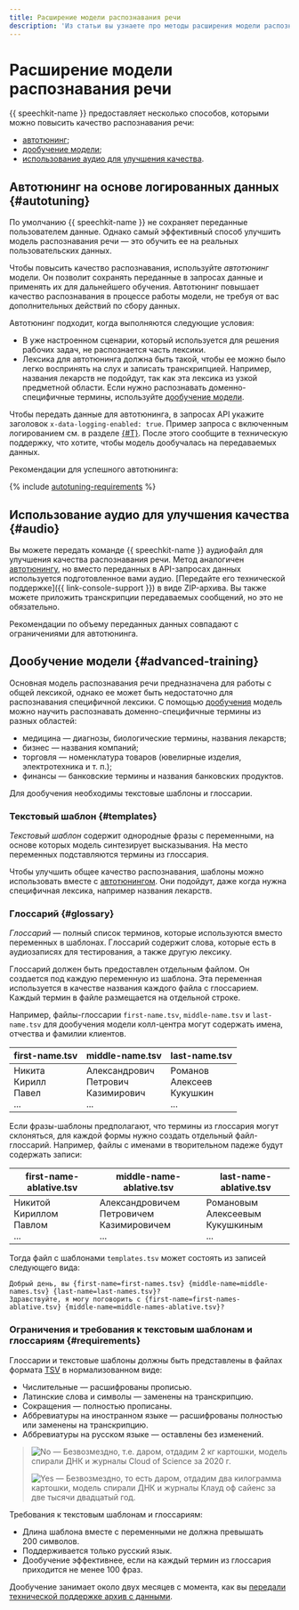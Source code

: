```yaml
---
title: Расширение модели распознавания речи
description: 'Из статьи вы узнаете про методы расширения модели распознавания речи: автотюнинг, дообучение модели, использование аудио для улучшения качества.'
---
```


# Расширение модели распознавания речи

{{ speechkit-name }} предоставляет несколько способов, которыми можно повысить качество распознавания речи:

* [автотюнинг](#autotuning);
* [дообучение модели](#advanced-training);
* [использование аудио для улучшения качества](#audio).


## Автотюнинг на основе логированных данных {#autotuning}

По умолчанию {{ speechkit-name }} не сохраняет переданные пользователем данные. Однако самый эффективный способ улучшить модель распознавания речи — это обучить ее на реальных пользовательских данных.

Чтобы повысить качество распознавания, используйте _автотюнинг_ модели. Он позволит сохранять переданные в запросах данные и применять их для дальнейшего обучения. Автотюнинг повышает качество распознавания в процессе работы модели, не требуя от вас дополнительных действий по сбору данных.

Автотюнинг подходит, когда выполняются следующие условия:

* В уже настроенном сценарии, который используется для решения рабочих задач, не распознается часть лексики.
* Лексика для автотюнинга должна быть такой, чтобы ее можно было легко воспринять на слух и записать транскрипцией. Например, названия лекарств не подойдут, так как эта лексика из узкой предметной области. Если нужно распознавать доменно-специфичные термины, используйте [дообучение модели](#advanced-training).

Чтобы передать данные для автотюнинга, в запросах API укажите заголовок `x-data-logging-enabled: true`. Пример запроса с включенным логированием см. в разделе [{#T}](../concepts/support-headers.md). После этого сообщите в техническую поддержку, что хотите, чтобы  модель дообучалась на передаваемых данных.

Рекомендации для успешного автотюнинга:

{% include [autotuning-requirements](../../_includes/speechkit/autotuning-requirements.md) %}

## Использование аудио для улучшения качества {#audio}

Вы можете передать команде {{ speechkit-name }} аудиофайл для улучшения качества распознавания речи. Метод аналогичен [автотюнингу](#autotuning), но вместо переданных в API-запросах данных используется подготовленное вами аудио. [Передайте его технической поддержке]({{ link-console-support }}) в виде ZIP-архива. Вы также можете приложить транскрипции передаваемых сообщений, но это не обязательно.

Рекомендации по объему переданных данных совпадают с ограничениями для автотюнинга.

## Дообучение модели {#advanced-training}

Основная модель распознавания речи предназначена для работы с общей лексикой, однако ее может быть недостаточно для распознавания специфичной лексики. С помощью [дообучения](../../glossary/ml-models.md#fine-tuning) модель можно научить распознавать доменно-специфичные термины из разных областей:

* медицина — диагнозы, биологические термины, названия лекарств;
* бизнес — названия компаний;
* торговля — номенклатура товаров (ювелирные изделия, электротехника и т. п.);
* финансы — банковские термины и названия банковских продуктов.

Для дообучения необходимы текстовые шаблоны и глоссарии.

### Текстовый шаблон {#templates}

_Текстовый шаблон_ содержит однородные фразы с переменными, на основе которых модель синтезирует высказывания. На место переменных подставляются термины из глоссария.

Чтобы улучшить общее качество распознавания, шаблоны можно использовать вместе с [автотюнингом](#autotuning). Они подойдут, даже когда нужна специфичная лексика, например названия лекарств.

### Глоссарий {#glossary}

_Глоссарий_ — полный список терминов, которые используются вместо переменных в шаблонах. Глоссарий содержит слова, которые есть в аудиозаписях для тестирования, а также другую лексику.

Глоссарий должен быть предоставлен отдельным файлом. Он создается под каждую переменную из шаблона. Эта переменная используется в качестве названия каждого файла с глоссарием. Каждый термин в файле размещается на отдельной строке.

Например, файлы-глоссарии `first-name.tsv`, `middle-name.tsv` и `last-name.tsv` для дообучения модели колл-центра могут содержать имена, отчества и фамилии клиентов.

| first-name.tsv | middle-name.tsv | last-name.tsv |
|---|---|---|
|  Никита<br>Кирилл<br>Павел<br>... <br> |  Александрович<br>Петрович<br>Казимирович<br>... <br> | Романов<br>Алексеев<br>Кукушкин<br>... <br> |

Если фразы-шаблоны предполагают, что термины из глоссария могут склоняться, для каждой формы нужно создать отдельный файл-глоссарий. Например, файлы с именами в творительном падеже будут содержать записи:

| first-name-ablative.tsv | middle-name-ablative.tsv | last-name-ablative.tsv |
|---|---|---|
|  Никитой<br>Кириллом<br>Павлом<br>... <br> |  Александровичем<br>Петровичем<br>Казимировичем<br>... <br> | Романовым<br>Алексеевым<br>Кукушкиным<br>... <br> |

Тогда файл с шаблонами `templates.tsv` может состоять из записей следующего вида:

```text
Добрый день, вы {first-name=first-names.tsv} {middle-name=middle-names.tsv} {last-name=last-names.tsv}?
Здравствуйте, я могу поговорить с {first-name=first-names-ablative.tsv} {middle-name=middle-names-ablative.tsv}?
```

### Ограничения и требования к текстовым шаблонам и глоссариям {#requirements}

Глоссарии и текстовые шаблоны должны быть представлены в файлах формата [TSV](https://ru.wikipedia.org/wiki/TSV) в нормализованном виде:

* Числительные — расшифрованы прописью.
* Латинские слова и символы — заменены на транскрипцию.
* Сокращения — полностью прописаны.
* Аббревиатуры на иностранном языке — расшифрованы полностью или заменены на транскрипцию.
* Аббревиатуры на русском языке — оставлены без изменений.

> ![No](../../_assets/common/no.svg) — Безвозмездно, т.е. даром, отдадим 2 кг картошки, модель спирали ДНК и журналы Cloud of Science за 2020 г.
> 
> ![Yes](../../_assets/common/yes.svg) — Безвозмездно, то есть даром, отдадим два килограмма картошки, модель спирали ДНК и журналы Клауд оф сайенс за две тысячи двадцатый год.

Требования к текстовым шаблонам и глоссариям:

* Длина шаблона вместе с переменными не должна превышать 200 символов.
* Поддерживается только русский язык.
* Дообучение эффективнее, если на каждый термин из глоссария приходится не менее 100 фраз.

Дообучение занимает около двух месяцев с момента, как вы [передали технической поддержке архив с данными](upload-data-for-training.md).

